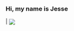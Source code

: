 ### Hi, my name is Jesse
| <a href="https://github.com/anuraghazra/github-readme-stats"><img align="center" src="https://github-readme-stats.vercel.app/api/top-langs/?username=Mr-Bossman&layout=compact&theme=buefy&hide_border=true" /></a> 
